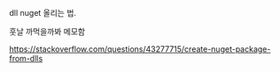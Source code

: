 


dll nuget 올리는 법.

훗날 까먹을까봐 메모함

https://stackoverflow.com/questions/43277715/create-nuget-package-from-dlls